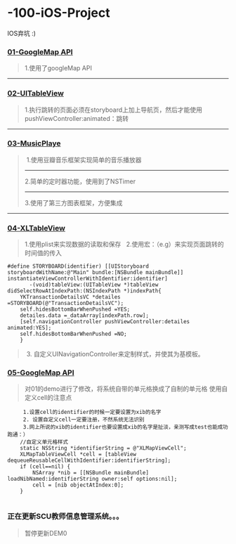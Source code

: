 # -100-iOS-Project
IOS弃坑 :)

### [01-GoogleMap API](https://github.com/Metatronxl/-100-iOS-Project/tree/master/01-GoogleMapsDemo)
>1.使用了googleMap API
----
### [02-UITableView](https://github.com/Metatronxl/-100-iOS-Project/tree/master/02-UITableView)
>1.执行跳转的页面必须在storyboard上加上导航页，然后才能使用pushViewController:animated：跳转
----
### [03-MusicPlaye](https://github.com/Metatronxl/-100-iOS-Project/tree/master/03-MusicPlaye)
> 1.使用豆瓣音乐框架实现简单的音乐播放器<hr>
> 2.简单的定时器功能，使用到了NSTimer<hr>
> 3.使用了第三方图表框架，方便集成

----
### [04-XLTableView](https://github.com/Metatronxl/-100-iOS-Project/tree/master/04-XLTableView)

> 1.使用plist来实现数据的读取和保存
  
> 2.使用宏：（e.g）来实现页面跳转的时间值的传入
```objc
#define STORYBOARD(identifier) [[UIStoryboard storyboardWithName:@"Main" bundle:[NSBundle mainBundle]] instantiateViewControllerWithIdentifier:identifier]
       -(void)tableView:(UITableView *)tableView didSelectRowAtIndexPath:(NSIndexPath *)indexPath{
    YKTransactionDetailsVC *detailes =STORYBOARD(@"TransactionDetailsVC");
    self.hidesBottomBarWhenPushed =YES;
    detailes.data =_dataArray[indexPath.row];
    [self.navigationController pushViewController:detailes animated:YES];
    self.hidesBottomBarWhenPushed =NO;
    }
```    
> 3. 自定义UINavigationController来定制样式，并使其为基模板。
 
### [05-GoogleMap API](https://github.com/Metatronxl/-100-iOS-Project/tree/master/01-GoogleMapsDemo)
> 对01的demo进行了修改，将系统自带的单元格换成了自制的单元格
> 使用自定义cell的注意点
```objc
     1.设置cell的identifier的时候一定要设置为xib的名字
     2. 设置自定义cell一定要注册，不然系统无法识别
     3.网上所说的xib的identifier也要设置成xib的名字是扯淡，亲测写成test也能成功跑通：）
    //自定义单元格样式
    static NSString *identifierString = @"XLMapViewCell";
    XLMapTableViewCell *cell = [tableView dequeueReusableCellWithIdentifier:identifierString];
    if (cell==nil) {
        NSArray *nib = [[NSBundle mainBundle] loadNibNamed:identifierString owner:self options:nil];
        cell = [nib objectAtIndex:0];
    }
    
```
### 正在更新SCU教师信息管理系统。。。
> 暂停更新DEM0





